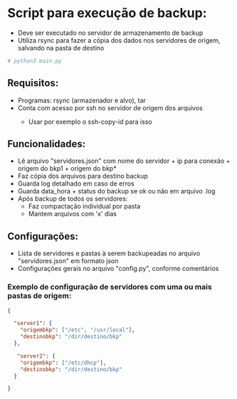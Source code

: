 # Script para execução de backup: 
- Deve ser executado no servidor de armazenamento de backup
- Utiliza rsync para fazer a cópia dos dados nos servidores de origem, salvando na pasta de destino
```bash
# python3 main.py
```
## Requisitos:
- Programas: rsync (armazenador e alvo), tar
- Conta com acesso <sem senha> por ssh no servidor de origem dos arquivos
  - Usar por exemplo o ssh-copy-id para isso

## Funcionalidades:
- Lê arquivo "servidores.json" com nome do servidor + ip para conexão + origem do bkp1 + origem do bkp*
- Faz cópia dos arquivos para destino backup
- Guarda log detalhado em caso de erros
- Guarda data_hora + status do backup se ok ou não em arquivo .log
- Após backup de todos os servidores:
  - Faz compactação individual por pasta
  - Mantem arquivos com 'x' dias

## Configurações:
- Lista de servidores e pastas à serem backupeadas no arquivo "servidores.json" em formato json
- Configurações gerais no arquivo "config.py", conforme comentários
### Exemplo de configuração de servidores com uma ou mais pastas de origem:
```json
{

  "server1": {
    "origembkp": ["/etc", "/usr/local"],
    "destinobkp": "/dir/destino/bkp"
  },

   "server2": {
    "origembkp": ["/etc/dhcp"],
    "destinobkp": "/dir/destino/bkp"
  }

}
```
